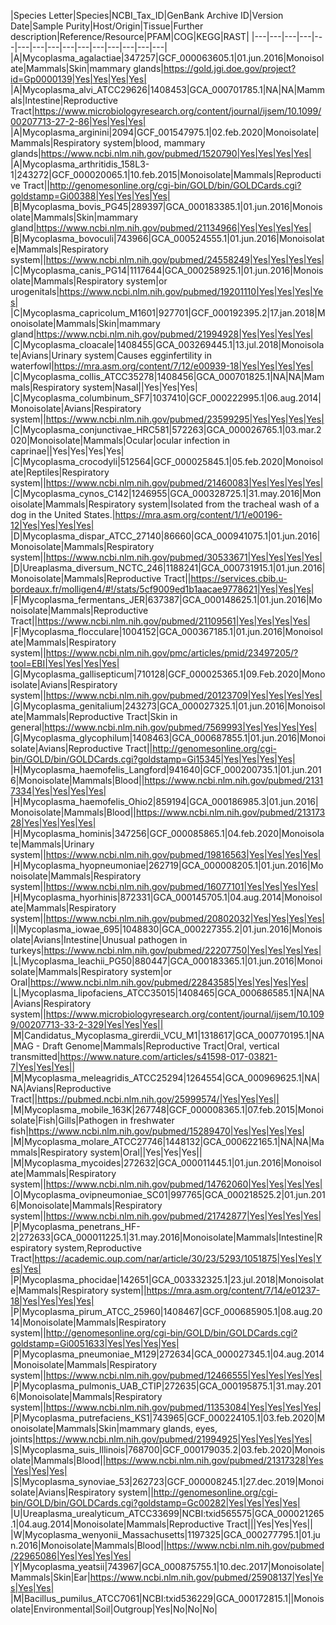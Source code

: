 |Species Letter|Species|NCBI_Tax_ID|GenBank Archive ID|Version Date|Sample Purity|Host/Origin|Tissue|Further description|Reference/Resource|PFAM|COG|KEGG|RAST|
|---|---|---|---|---|---|---|---|---|---|---|---|---|---|---|
|A|Mycoplasma_agalactiae|347257|GCF_000063605.1|01.jun.2016|Monoisolate|Mammals|Skin|mammary glands|https://gold.jgi.doe.gov/project?id=Gp0000139|Yes|Yes|Yes|Yes|
|A|Mycoplasma_alvi_ATCC29626|1408453|GCA_000701785.1|NA|NA|Mammals|Intestine|Reproductive Tract|https://www.microbiologyresearch.org/content/journal/ijsem/10.1099/00207713-27-2-86|Yes|Yes|Yes|
|A|Mycoplasma_arginini|2094|GCF_001547975.1|02.feb.2020|Monoisolate|Mammals|Respiratory system|blood, mammary glands|https://www.ncbi.nlm.nih.gov/pubmed/1520790|Yes|Yes|Yes|Yes|
|A|Mycoplasma_arthritidis_158L3-1|243272|GCF_000020065.1|10.feb.2015|Monoisolate|Mammals|Reproductive Tract||http://genomesonline.org/cgi-bin/GOLD/bin/GOLDCards.cgi?goldstamp=Gi00388|Yes|Yes|Yes|Yes|
|B|Mycoplasma_bovis_PG45|289397|GCA_000183385.1|01.jun.2016|Monoisolate|Mammals|Skin|mammary gland|https://www.ncbi.nlm.nih.gov/pubmed/21134966|Yes|Yes|Yes|Yes|
|B|Mycoplasma_bovoculi|743966|GCA_000524555.1|01.jun.2016|Monoisolate|Mammals|Respiratory system||https://www.ncbi.nlm.nih.gov/pubmed/24558249|Yes|Yes|Yes|Yes|
|C|Mycoplasma_canis_PG14|1117644|GCA_000258925.1|01.jun.2016|Monoisolate|Mammals|Respiratory system|or urogenitals|https://www.ncbi.nlm.nih.gov/pubmed/19201110|Yes|Yes|Yes|Yes|
|C|Mycoplasma_capricolum_M1601|927701|GCF_000192395.2|17.jan.2018|Monoisolate|Mammals|Skin|mammary gland|https://www.ncbi.nlm.nih.gov/pubmed/21994928|Yes|Yes|Yes|Yes|
|C|Mycoplasma_cloacale|1408455|GCA_003269445.1|13.jul.2018|Monoisolate|Avians|Urinary system|Causes egginfertility in waterfowl|https://mra.asm.org/content/7/12/e00939-18|Yes|Yes|Yes|Yes|
|C|Mycoplasma_collis_ATCC35278|1408456|GCA_000701825.1|NA|NA|Mammals|Respiratory system|Nasal||Yes|Yes|Yes|
|C|Mycoplasma_columbinum_SF7|1037410|GCF_000222995.1|06.aug.2014|Monoisolate|Avians|Respiratory system||https://www.ncbi.nlm.nih.gov/pubmed/23599295|Yes|Yes|Yes|Yes|
|C|Mycoplasma_conjunctivae_HRC581|572263|GCA_000026765.1|03.mar.2020|Monoisolate|Mammals|Ocular|ocular infection in caprinae||Yes|Yes|Yes|Yes|
|C|Mycoplasma_crocodyli|512564|GCF_000025845.1|05.feb.2020|Monoisolate|Reptiles|Respiratory system||https://www.ncbi.nlm.nih.gov/pubmed/21460083|Yes|Yes|Yes|Yes|
|C|Mycoplasma_cynos_C142|1246955|GCA_000328725.1|31.may.2016|Monoisolate|Mammals|Respiratory system|Isolated from the tracheal wash of a dog in the United States.|https://mra.asm.org/content/1/1/e00196-12|Yes|Yes|Yes|Yes|
|D|Mycoplasma_dispar_ATCC_27140|86660|GCA_000941075.1|01.jun.2016|Monoisolate|Mammals|Respiratory system||https://www.ncbi.nlm.nih.gov/pubmed/30533671|Yes|Yes|Yes|Yes|
|D|Ureaplasma_diversum_NCTC_246|1188241|GCA_000731915.1|01.jun.2016|Monoisolate|Mammals|Reproductive Tract||https://services.cbib.u-bordeaux.fr/molligen4/#!/stats/5cf9009ed1b1aacae9778621|Yes|Yes|Yes|
|F|Mycoplasma_fermentans_JER|637387|GCA_000148625.1|01.jun.2016|Monoisolate|Mammals|Reproductive Tract||https://www.ncbi.nlm.nih.gov/pubmed/21109561|Yes|Yes|Yes|Yes|
|F|Mycoplasma_flocculare|1004152|GCA_000367185.1|01.jun.2016|Monoisolate|Mammals|Respiratory system||https://www.ncbi.nlm.nih.gov/pmc/articles/pmid/23497205/?tool=EBI|Yes|Yes|Yes|Yes|
|G|Mycoplasma_gallisepticum|710128|GCF_000025365.1|09.Feb.2020|Monoisolate|Avians|Respiratory system||https://www.ncbi.nlm.nih.gov/pubmed/20123709|Yes|Yes|Yes|Yes|
|G|Mycoplasma_genitalium|243273|GCA_000027325.1|01.jun.2016|Monoisolate|Mammals|Reproductive Tract|Skin in general|https://www.ncbi.nlm.nih.gov/pubmed/7569993|Yes|Yes|Yes|Yes|
|G|Mycoplasma_glycophilum|1408463|GCA_000687855.1|01.jun.2016|Monoisolate|Avians|Reproductive Tract||http://genomesonline.org/cgi-bin/GOLD/bin/GOLDCards.cgi?goldstamp=Gi15345|Yes|Yes|Yes|Yes|
|H|Mycoplasma_haemofelis_Langford|941640|GCF_000200735.1|01.jun.2016|Monoisolate|Mammals|Blood||https://www.ncbi.nlm.nih.gov/pubmed/21317334|Yes|Yes|Yes|Yes|
|H|Mycoplasma_haemofelis_Ohio2|859194|GCA_000186985.3|01.jun.2016|Monoisolate|Mammals|Blood||https://www.ncbi.nlm.nih.gov/pubmed/21317328|Yes|Yes|Yes|Yes|
|H|Mycoplasma_hominis|347256|GCF_000085865.1|04.feb.2020|Monoisolate|Mammals|Urinary system||https://www.ncbi.nlm.nih.gov/pubmed/19816563|Yes|Yes|Yes|Yes|
|H|Mycoplasma_hyopneumoniae|262719|GCA_000008205.1|01.jun.2016|Monoisolate|Mammals|Respiratory system||https://www.ncbi.nlm.nih.gov/pubmed/16077101|Yes|Yes|Yes|Yes|
|H|Mycoplasma_hyorhinis|872331|GCA_000145705.1|04.aug.2014|Monoisolate|Mammals|Respiratory system||https://www.ncbi.nlm.nih.gov/pubmed/20802032|Yes|Yes|Yes|Yes|
|I|Mycoplasma_iowae_695|1048830|GCA_000227355.2|01.jun.2016|Monoisolate|Avians|Intestine|Unusual pathogen in turkeys|https://www.ncbi.nlm.nih.gov/pubmed/22207750|Yes|Yes|Yes|Yes|
|L|Mycoplasma_leachii_PG50|880447|GCA_000183365.1|01.jun.2016|Monoisolate|Mammals|Respiratory system|or Oral|https://www.ncbi.nlm.nih.gov/pubmed/22843585|Yes|Yes|Yes|Yes|
|L|Mycoplasma_lipofaciens_ATCC35015|1408465|GCA_000686585.1|NA|NA|Avians|Respiratory system||https://www.microbiologyresearch.org/content/journal/ijsem/10.1099/00207713-33-2-329|Yes|Yes|Yes||
|M|Candidatus_Mycoplasma_girerdii_VCU_M1|1318617|GCA_000770195.1|NA|MAG - Draft Genome|Mammals|Reproductive Tract|Oral, vertical transmitted|https://www.nature.com/articles/s41598-017-03821-7|Yes|Yes|Yes||
|M|Mycoplasma_meleagridis_ATCC25294|1264554|GCA_000969625.1|NA|NA|Avians|Reproductive Tract||https://pubmed.ncbi.nlm.nih.gov/25999574/|Yes|Yes|Yes||
|M|Mycoplasma_mobile_163K|267748|GCF_000008365.1|07.feb.2015|Monoisolate|Fish|Gills|Pathogen in freshwater fish|https://www.ncbi.nlm.nih.gov/pubmed/15289470|Yes|Yes|Yes|Yes|
|M|Mycoplasma_molare_ATCC27746|1448132|GCA_000622165.1|NA|NA|Mammals|Respiratory system|Oral||Yes|Yes|Yes||
|M|Mycoplasma_mycoides|272632|GCA_000011445.1|01.jun.2016|Monoisolate|Mammals|Respiratory system||https://www.ncbi.nlm.nih.gov/pubmed/14762060|Yes|Yes|Yes|Yes|
|O|Mycoplasma_ovipneumoniae_SC01|997765|GCA_000218525.2|01.jun.2016|Monoisolate|Mammals|Respiratory system||https://www.ncbi.nlm.nih.gov/pubmed/21742877|Yes|Yes|Yes|Yes|
|P|Mycoplasma_penetrans_HF-2|272633|GCA_000011225.1|31.may.2016|Monoisolate|Mammals|Intestine|Respiratory system,Reproductive Tract|https://academic.oup.com/nar/article/30/23/5293/1051875|Yes|Yes|Yes|Yes|
|P|Mycoplasma_phocidae|142651|GCA_003332325.1|23.jul.2018|Monoisolate|Mammals|Respiratory system||https://mra.asm.org/content/7/14/e01237-18|Yes|Yes|Yes|Yes|
|P|Mycoplasma_pirum_ATCC_25960|1408467|GCF_000685905.1|08.aug.2014|Monoisolate|Mammals|Respiratory system||http://genomesonline.org/cgi-bin/GOLD/bin/GOLDCards.cgi?goldstamp=Gi0051633|Yes|Yes|Yes|Yes|
|P|Mycoplasma_pneumoniae_M129|272634|GCA_000027345.1|04.aug.2014|Monoisolate|Mammals|Respiratory system||https://www.ncbi.nlm.nih.gov/pubmed/12466555|Yes|Yes|Yes|Yes|
|P|Mycoplasma_pulmonis_UAB_CTIP|272635|GCA_000195875.1|31.may.2016|Monoisolate|Mammals|Respiratory system||https://www.ncbi.nlm.nih.gov/pubmed/11353084|Yes|Yes|Yes|Yes|
|P|Mycoplasma_putrefaciens_KS1|743965|GCF_000224105.1|03.feb.2020|Monoisolate|Mammals|Skin|mammary glands, eyes, joints|https://www.ncbi.nlm.nih.gov/pubmed/21994925|Yes|Yes|Yes|Yes|
|S|Mycoplasma_suis_Illinois|768700|GCF_000179035.2|03.feb.2020|Monoisolate|Mammals|Blood||https://www.ncbi.nlm.nih.gov/pubmed/21317328|Yes|Yes|Yes|Yes|
|S|Mycoplasma_synoviae_53|262723|GCF_000008245.1|27.dec.2019|Monoisolate|Avians|Respiratory system||http://genomesonline.org/cgi-bin/GOLD/bin/GOLDCards.cgi?goldstamp=Gc00282|Yes|Yes|Yes|Yes|
|U|Ureaplasma_urealyticum_ATCC33699|NCBI:txid565575|GCA_000021265.1|04.aug.2014|Monoisolate|Mammals|Reproductive Tract|||Yes|Yes|Yes||
|W|Mycoplasma_wenyonii_Massachusetts|1197325|GCA_000277795.1|01.jun.2016|Monoisolate|Mammals|Blood||https://www.ncbi.nlm.nih.gov/pubmed/22965086|Yes|Yes|Yes|Yes|
|Y|Mycoplasma_yeatsii|743967|GCA_000875755.1|10.dec.2017|Monoisolate|Mammals|Skin|Ear|https://www.ncbi.nlm.nih.gov/pubmed/25908137|Yes|Yes|Yes|Yes|
|M|Bacillus_pumilus_ATCC7061|NCBI:txid536229|GCA_000172815.1||Monoisolate|Environmental|Soil|Outgroup|Yes|No|No|No|
